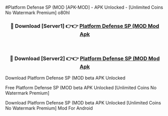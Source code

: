 #Platform Defense SP (MOD [APK-MOD] - APK Unlocked - [Unlimited Coins No Watermark Premium] o80hl



<div align="center">

<h3>🔴 Download [Server1] 👉👉 <a href="https://momento.my/?title=Platform_Defense_SP_(MOD">Platform Defense SP (MOD Mod Apk</a></h3><br>

<h3>🔴 Download [Server2] 👉👉 <a href="https://momento.my/?title=Platform_Defense_SP_(MOD">Platform Defense SP (MOD Mod Apk</a></h3>
</div>



Download Platform Defense SP (MOD beta APK Unlocked

Free Platform Defense SP (MOD beta APK Unlocked [Unlimited Coins No Watermark Premium]

Download Platform Defense SP (MOD beta APK Unlocked [Unlimited Coins No Watermark Premium] Mod For Android
